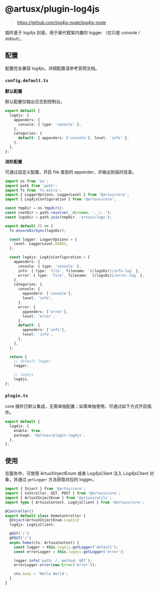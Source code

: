 # @artusx/plugin-log4js

> https://github.com/log4js-node/log4js-node

插件基于 log4js 封装，用于替代框架内置的 logger （仅只是 console / stdout）。

## 配置

配置完全兼容 log4js，详细配置请参考官网文档。

### `config.default.ts`

**默认配置**

默认配置仅输出日志到控制台。

```ts
export default {
  log4js: {
    appenders: {
      console: { type: 'console' },
    },
    categories: {
      default: { appenders: ['console'], level: 'info' },
    },
  },
};
```

**进阶配置**

可通过自定义配置，开启 file 类型的 appender，并输出到临时目录。

```ts
import os from 'os';
import path from 'path';
import fs from 'fs-extra';
import { LoggerOptions, LoggerLevel } from '@artus/core';
import { Log4jsConfiguration } from '@artusx/core';

const tmpDir = os.tmpdir();
const rootDir = path.resolve(__dirname, '../..');
const logsDir = path.join(tmpDir, 'artusx/logs');

export default () => {
  fs.ensureDirSync(logsDir);

  const logger: LoggerOptions = {
    level: LoggerLevel.DEBUG,
  };

  const log4js: Log4jsConfiguration = {
    appenders: {
      console: { type: 'console' },
      info: { type: 'file', filename: `${logsDir}/info.log` },
      error: { type: 'file', filename: `${logsDir}/error.log` },
    },
    categories: {
      console: {
        appenders: ['console'],
        level: 'info',
      },
      error: {
        appenders: ['error'],
        level: 'error',
      },
      default: {
        appenders: ['info'],
        level: 'info',
      },
    },
  };

  return {
    // default logger
    logger,

    // log4js
    log4js,
};
```

### `plugin.ts`

core 插件已默认集成，无需单独配置；如需单独使用，可通过如下方式开启插件。

```ts
export default {
  log4js: {
    enable: true,
    package: '@artusx/plugin-log4js',
  },
};
```

## 使用

在服务中，可使用 ArtusXInjectEnum 或者 Log4jsClient 注入 Log4jsClient 对象，并通过 `getLogger` 方法获取对应的 logger。

```ts
import { Inject } from '@artus/core';
import { Controller, GET, POST } from '@artusx/core';
import { ArtusXInjectEnum } from '@artusx/utils';
import type { ArtusxContext, Log4jsClient } from '@artusx/core';

@Controller()
export default class HomeController {
  @Inject(ArtusXInjectEnum.Log4js)
  log4js: Log4jsClient;

  @GET('/')
  @POST('/')
  async home(ctx: ArtusxContext) {
    const logger = this.log4js.getLogger('default');
    const errorLogger = this.log4js.getLogger('error');

    logger.info(`path: /, method: GET`);
    errorLogger.error(new Error('error'));

    ctx.body = 'Hello World';
  }
}
```
